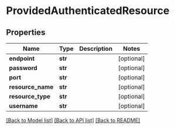 # ProvidedAuthenticatedResource

## Properties
Name | Type | Description | Notes
------------ | ------------- | ------------- | -------------
**endpoint** | **str** |  | [optional] 
**password** | **str** |  | [optional] 
**port** | **str** |  | [optional] 
**resource_name** | **str** |  | [optional] 
**resource_type** | **str** |  | [optional] 
**username** | **str** |  | [optional] 

[[Back to Model list]](../README.md#documentation-for-models) [[Back to API list]](../README.md#documentation-for-api-endpoints) [[Back to README]](../README.md)

